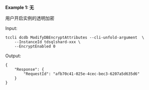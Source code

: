 **Example 1: 无**

用户开启实例的透明加密

Input: 

```
tccli dcdb ModifyDBEncryptAttributes --cli-unfold-argument  \
    --InstanceId tdsqlshard-xxx \
    --EncryptEnabled 0
```

Output: 
```
{
    "Response": {
        "RequestId": "afb70c41-025e-4cec-bec3-6207a5d635d6"
    }
}
```

